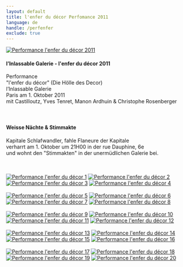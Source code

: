 ```yaml
---
layout: default
title: l'enfer du décor Perfomance 2011
language: de
handle: /perfenfer
exclude: true
---
```


<a rel="lightbox" data-lightbox="example-1" href="/galeries/performance-enferdudecor/l-enfer-du-decor-invitation-web-2.jpg" title="Performance l'enfer du décor 2011"><img src="/galeries/performance-enferdudecor/l-enfer-du-decor-invitation-web-2.jpg" alt="Performance l'enfer du décor 2011" class="img-left"></a>
#### l’Inlassable Galerie - l'enfer du décor 2011  
  
Performance  
"l'enfer du décor" (Die Hölle des Decor)  
l’Inlassable Galerie  
Paris am 1. Oktober 2011  
mit Castilloutz, Yves Tenret, Manon Ardhuin & Christophe Rosenberger  
<br style="clear:both" />
<br style="clear:both" />
#### Weisse Nächte & Stimmakte  
  
Kapitale Schlafwandler, fahle Flaneure der Kapitale  
verharrt am 1. Oktober um 21H00 in der rue Dauphine, 6e  
und wohnt den "Stimmakten" in der unermüdlichen Galerie bei.  
<br style="clear:both" />
<br style="clear:both" />

<a rel="lightbox" data-lightbox="example-1" href="/galeries/performance-enferdudecor/enfer-du-decor0000.jpg" title="Performance l'enfer du décor 1"><img src="/galeries/performance-enferdudecor/enfer-du-decor0000.jpg" title="Performance l'enfer du décor 1" alt="Performance l'enfer du décor 1" class="img-left4"></a>
<a rel="lightbox" data-lightbox="example-1" href="/galeries/performance-enferdudecor/enfer-du-decor0001.jpg" title="Performance l'enfer du décor 2"><img src="/galeries/performance-enferdudecor/enfer-du-decor0001.jpg" title="Performance l'enfer du décor 2" alt="Performance l'enfer du décor 2" class="img-left4"></a>
<a rel="lightbox" data-lightbox="example-1" href="/galeries/performance-enferdudecor/enfer-du-decor0002.jpg" title="Performance l'enfer du décor 3"><img src="/galeries/performance-enferdudecor/enfer-du-decor0002.jpg" title="Performance l'enfer du décor 3" alt="Performance l'enfer du décor 3" class="img-left4"></a>
<a rel="lightbox" data-lightbox="example-1" href="/galeries/performance-enferdudecor/enfer-du-decor0004.jpg" title="Performance l'enfer du décor 4"><img src="/galeries/performance-enferdudecor/enfer-du-decor0004.jpg" title="Performance l'enfer du décor 4" alt="Performance l'enfer du décor 4" class="img-left4"></a>
<br style="clear:both" />
<br style="clear:both" />
<a rel="lightbox" data-lightbox="example-1" href="/galeries/performance-enferdudecor/enfer-du-decor0005.jpg" title="Performance l'enfer du décor 5"><img src="/galeries/performance-enferdudecor/enfer-du-decor0005.jpg" title="Performance l'enfer du décor 5" alt="Performance l'enfer du décor 5" class="img-left4"></a>
<a rel="lightbox" data-lightbox="example-1" href="/galeries/performance-enferdudecor/enfer-du-decor0006.jpg" title="Performance l'enfer du décor 6"><img src="/galeries/performance-enferdudecor/enfer-du-decor0006.jpg" title="Performance l'enfer du décor 6" alt="Performance l'enfer du décor 6" class="img-left4"></a>
<a rel="lightbox" data-lightbox="example-1" href="/galeries/performance-enferdudecor/enfer-du-decor0007.jpg" title="Performance l'enfer du décor 7"><img src="/galeries/performance-enferdudecor/enfer-du-decor0007.jpg" title="Performance l'enfer du décor 7" alt="Performance l'enfer du décor 7" class="img-left4"></a>
<a rel="lightbox" data-lightbox="example-1" href="/galeries/performance-enferdudecor/enfer-du-decor0008.jpg" title="Performance l'enfer du décor 8"><img src="/galeries/performance-enferdudecor/enfer-du-decor0008.jpg" title="Performance l'enfer du décor 8" alt="Performance l'enfer du décor 8" class="img-left4"></a>
<br style="clear:both" />
<br style="clear:both" />
<a rel="lightbox" data-lightbox="example-1" href="/galeries/performance-enferdudecor/enfer-du-decor0009.jpg" title="Performance l'enfer du décor 9"><img src="/galeries/performance-enferdudecor/enfer-du-decor0009.jpg" title="Performance l'enfer du décor 9" alt="Performance l'enfer du décor 9" class="img-left4"></a>
<a rel="lightbox" data-lightbox="example-1" href="/galeries/performance-enferdudecor/enfer-du-decor0010.jpg" title="Performance l'enfer du décor 10"><img src="/galeries/performance-enferdudecor/enfer-du-decor0010.jpg" title="Performance l'enfer du décor 10" alt="Performance l'enfer du décor 10" class="img-left4"></a>
<a rel="lightbox" data-lightbox="example-1" href="/galeries/performance-enferdudecor/enfer-du-decor0011.jpg" title="Performance l'enfer du décor 11"><img src="/galeries/performance-enferdudecor/enfer-du-decor0011.jpg" title="Performance l'enfer du décor 11" alt="Performance l'enfer du décor 11" class="img-left4"></a>
<a rel="lightbox" data-lightbox="example-1" href="/galeries/performance-enferdudecor/enfer-du-decor0012.jpg" title="Performance l'enfer du décor 12"><img src="/galeries/performance-enferdudecor/enfer-du-decor0012.jpg" title="Performance l'enfer du décor 12" alt="Performance l'enfer du décor 12" class="img-left4"></a>
<br style="clear:both" />
<br style="clear:both" />
<a rel="lightbox" data-lightbox="example-1" href="/galeries/performance-enferdudecor/enfer-du-decor0013.jpg" title="Performance l'enfer du décor 13"><img src="/galeries/performance-enferdudecor/enfer-du-decor0013.jpg" title="Performance l'enfer du décor 13" alt="Performance l'enfer du décor 13" class="img-left4"></a>
<a rel="lightbox" data-lightbox="example-1" href="/galeries/performance-enferdudecor/enfer-du-decor0014.jpg" title="Performance l'enfer du décor 14"><img src="/galeries/performance-enferdudecor/enfer-du-decor0014.jpg" title="Performance l'enfer du décor 14" alt="Performance l'enfer du décor 14" class="img-left4"></a>
<a rel="lightbox" data-lightbox="example-1" href="/galeries/performance-enferdudecor/enfer-du-decor0015.jpg" title="Performance l'enfer du décor 15"><img src="/galeries/performance-enferdudecor/enfer-du-decor0015.jpg" title="Performance l'enfer du décor 15" alt="Performance l'enfer du décor 15" class="img-left4"></a>
<a rel="lightbox" data-lightbox="example-1" href="/galeries/performance-enferdudecor/enfer-du-decor0016.jpg" title="Performance l'enfer du décor 16"><img src="/galeries/performance-enferdudecor/enfer-du-decor0016.jpg" title="Performance l'enfer du décor 16" alt="Performance l'enfer du décor 16" class="img-left4"></a>
<br style="clear:both" />
<br style="clear:both" />
<a rel="lightbox" data-lightbox="example-1" href="/galeries/performance-enferdudecor/enfer-du-decor0017.jpg" title="Performance l'enfer du décor 17"><img src="/galeries/performance-enferdudecor/enfer-du-decor0017.jpg" title="Performance l'enfer du décor 17" alt="Performance l'enfer du décor 17" class="img-left4"></a>
<a rel="lightbox" data-lightbox="example-1" href="/galeries/performance-enferdudecor/enfer-du-decor0018.jpg" title="Performance l'enfer du décor 18"><img src="/galeries/performance-enferdudecor/enfer-du-decor0018.jpg" title="Performance l'enfer du décor 18" alt="Performance l'enfer du décor 18" class="img-left4"></a>
<a rel="lightbox" data-lightbox="example-1" href="/galeries/performance-enferdudecor/enfer-du-decor0020.jpg" title="Performance l'enfer du décor 19"><img src="/galeries/performance-enferdudecor/enfer-du-decor0020.jpg" title="Performance l'enfer du décor 19" alt="Performance l'enfer du décor 19" class="img-left4"></a>
<a rel="lightbox" data-lightbox="example-1" href="/galeries/performance-enferdudecor/enfer-du-decor0022.jpg" title="Performance l'enfer du décor 20"><img src="/galeries/performance-enferdudecor/enfer-du-decor0022.jpg" title="Performance l'enfer du décor 20" alt="Performance l'enfer du décor 20" class="img-left4"></a>
<br style="clear:both" />
<br style="clear:both" />


